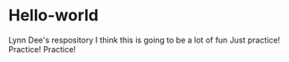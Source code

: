 # Hello-world
Lynn Dee's respository
I think this is going to be a lot of fun
Just practice! Practice! Practice!
